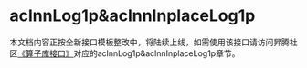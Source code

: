 # aclnnLog1p&aclnnInplaceLog1p

本文档内容正按全新接口模板整改中，将陆续上线，如需使用该接口请访问昇腾社区[《算子库接口》](https://hiascend.com/document/redirect/CannCommunityOplist)对应的aclnnLog1p&aclnnInplaceLog1p章节。